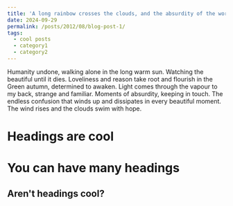 ```yaml
---
title: 'A long rainbow crosses the clouds, and the absurdity of the world is not changed'
date: 2024-09-29
permalink: /posts/2012/08/blog-post-1/
tags:
  - cool posts
  - category1
  - category2
---
```


Humanity undone, walking alone in the long warm sun.
Watching the beautiful until it dies.
Loveliness and reason take root and flourish in the
Green autumn, determined to awaken.
Light comes through the vapour to my back, strange and familiar.
Moments of absurdity, keeping in touch.
The endless confusion that winds up and dissipates in every beautiful moment.
The wind rises and the clouds swim with hope.

Headings are cool
======

You can have many headings
======

Aren't headings cool?
------
